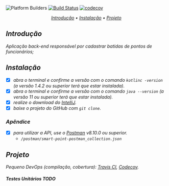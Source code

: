 ![Platform Builders](https://img.shields.io/badge/Platform-Builders-yellow)
[![Build Status](https://app.travis-ci.com/devmorfeu/smart-point.svg?branch=main)](https://app.travis-ci.com/github/devmorfeu/smart-point)
[![codecov](https://codecov.io/gh/devmorfeu/smart-point/branch/main/graph/badge.svg?token=7QKNLL90QB)](https://app.codecov.io/gh/devmorfeu/smart-point)

<p align="center">
  <i>
    <a href="#introdução">Introdução</a> •
    <a href="#instalação">Instalação</a> •
    <a href="#projeto">Projeto</a>
  <i/>
</p>

## Introdução

Aplicação back-end responsável por cadastrar batidas de pontos de funcionários;

## Instalação

* [x] abra o terminal e confirme a versão com o comando `kotlinc -version` (a versão 1.4.2 ou superior terá que estar instalada).
* [x] abra o terminal e confirme a versão com o comando `java --version` (a versão 11 ou superior terá que estar instalada).
* [x] realize o download do [IntelliJ](https://www.jetbrains.com/pt-br/idea/download).
* [x] baixe o projeto do GitHub com `git clone`.

### Apêndice
* [x] para utilizar a API, use o [Postman](https://www.postman.com/downloads)  v8.10.0 ou superior.
  - `/postman/smart-point-postman_collection.json`

## Projeto

Pequeno DevOps (compilação, cobertura): *[Travis CI](https://app.travis-ci.com/github/devmorfeu/smart-point), [Codecov](https://app.codecov.io/gh/devmorfeu/smart-point)*.

#### Testes Unitários TODO

